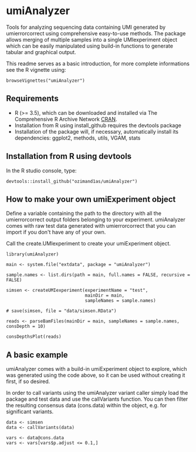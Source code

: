 # umiAnalyzer

Tools for analyzing sequencing data containing UMI generated by umierrorcorrect using comprehensive easy-to-use methods. The package allows merging of multiple samples into a single UMIexperiment object which can be easily manipulated using build-in functions to generate tabular and graphical output.

This readme serves as a basic introduction, for more complete informations see the R vignette using:
```
browseVignettes("umiAnalyzer")
```

Requirements
------------

- R (>= 3.5), which can be downloaded and installed via The Comprehensive R Archive Network [CRAN](https://cran.r-project.org/).
- Installation from R using install_github requires the devtools package
- Installation of the package will, if necessary, automatically install its dependencies: ggplot2, methods, utils, VGAM, stats

Installation from R using devtools
------------

In the R studio console, type:

```
devtools::install_github("ozimand1as/umiAnalyzer")
```

How to make your own umiExperiment object
---------------------

Define a variable containing the path to the directory with all the umierrorcorrect output folders 
belonging to your experiment. umiAnalyzer comes with raw test data generated with umierrorcorrect that 
you can import if you don't have any of your own.

Call the create.UMIexperiment to create your umiExperiment object.

```
library(umiAnalyzer)

main <- system.file("extdata", package = "umiAnalyzer")

sample.names <- list.dirs(path = main, full.names = FALSE, recursive = FALSE)

simsen <- createUMIexperiment(experimentName = "test",
                              mainDir = main,
                              sampleNames = sample.names)

# save(simsen, file = "data/simsen.RData")

reads <- parseBamFiles(mainDir = main, sampleNames = sample.names, consDepth = 10)

consDepthsPlot(reads)
```

A basic example
-----------------

umiAnalyzer comes with a build-in umiExperiment object to explore, which was generated using the code 
above, so it can be used without creating it first, if so desired.

In order to call variants using the umiAnalyzer variant caller simply load the package and test data
and use the callVariants function. You can then filter the resulting consensus data (cons.data) within
the object, e.g. for significant variants.

```
data <- simsen
data <- callVariants(data)

vars <- data@cons.data
vars <- vars[vars$p.adjust <= 0.1,]
```




